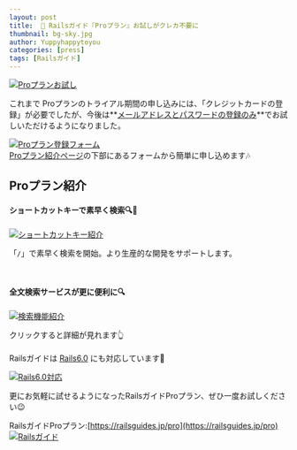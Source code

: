 ```yaml
---
layout: post
title:  📕 Railsガイド『Proプラン』お試しがクレカ不要に
thumbnail: bg-sky.jpg
author: Yuppyhappytoyou
categories: [press]
tags: [Railsガイド]
---
```


[![Proプランお試し](https://i.gyazo.com/18d55eacd2a0e88150397a68b199b1af.png)](https://railsguides.jp/pro)

これまで Proプランのトライアル期間の申し込みには、「クレジットカードの登録」が必要でしたが、今後は**<u>メールアドレスとパスワードの登録のみ</u>**でお試しいただけるようになりました。

<div class="mx-auto w-50 mb-4">
  <a href="https://railsguides.jp/pro"><img src="https://i.gyazo.com/cc988b2e244ac0efc00934a5e0d8e367.png" alt="Proプラン登録フォーム"></a>
</div>

<div class="text-center mb-5">
  <a href="https://railsguides.jp/pro">Proプラン紹介ページ</a>の下部にあるフォームから簡単に申し込めます🎶
</div>

## Proプラン紹介

#### **ショートカットキーで素早く検索**🔍💨

[![ショートカットキー紹介](https://i.gyazo.com/4467353c2e096f73c556e197978e50e2.png)](https://railsguides.jp/pro)

「`/`」で素早く検索を開始。より生産的な開発をサポートします。

<br>

#### **全文検索サービス**が更に便利に🔍

[![検索機能紹介](https://i.gyazo.com/6e800ef1a4b3ca46de7aab04f66cfe4e.png)](https://yasslab.jp/ja/news/railsguides-static-search)

<div class="text-center mb-5">
  クリックすると詳細が見れます👆
</div>

<br>

<div class="text-center">
  Railsガイドは
  <a href="https://yasslab.jp/ja/news/bulk-update-railsguidesjp-to-60"><span class="font-weight-bold">Rails6.0</span></a>
  にも対応しています🎉
</div>

[![Rails6.0対応](https://i.gyazo.com/9d4d480ec2b82aaeb8cfb03a9df3e356.png)](https://yasslab.jp/ja/news/bulk-update-railsguidesjp-to-60)

更にお気軽に試せるようになったRailsガイドProプラン、ぜひ一度お試しください😉

RailsガイドProプラン:[https://railsguides.jp/pro](https://railsguides.jp/pro)
[![Railsガイド](https://i.gyazo.com/81dfcc32203e624da516500679dd8234.png)](https://railsguides.jp/pro)


